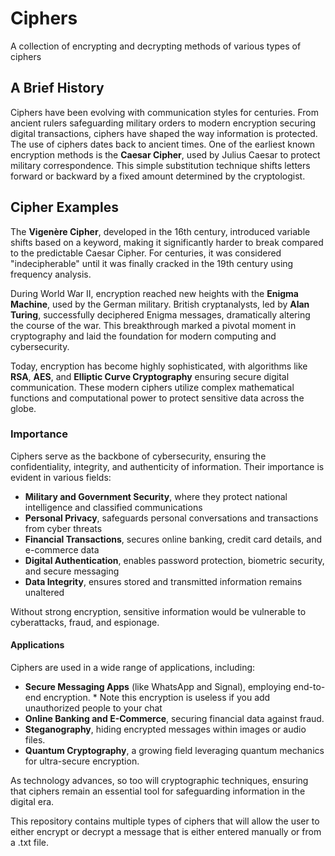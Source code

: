 # Ciphers
A collection of encrypting and decrypting methods of various types of ciphers

## A Brief History
Ciphers have been evolving with communication styles for centuries. From ancient rulers safeguarding military orders to modern encryption securing digital transactions, ciphers have shaped the way information is protected. The use of ciphers dates back to ancient times. One of the earliest known encryption methods is the **Caesar Cipher**, used by Julius Caesar to protect military correspondence. This simple substitution technique shifts letters forward or backward by a fixed amount determined by the cryptologist.

## Cipher Examples
The **Vigenère Cipher**, developed in the 16th century, introduced variable shifts based on a keyword, making it significantly harder to break compared to the predictable Caesar Cipher. For centuries, it was considered "indecipherable" until it was finally cracked in the 19th century using frequency analysis.

During World War II, encryption reached new heights with the **Enigma Machine**, used by the German military. British cryptanalysts, led by **Alan Turing**, successfully deciphered Enigma messages, dramatically altering the course of the war. This breakthrough marked a pivotal moment in cryptography and laid the foundation for modern computing and cybersecurity.

Today, encryption has become highly sophisticated, with algorithms like **RSA**, **AES**, and **Elliptic Curve Cryptography** ensuring secure digital communication. These modern ciphers utilize complex mathematical functions and computational power to protect sensitive data across the globe.

### Importance
Ciphers serve as the backbone of cybersecurity, ensuring the confidentiality, integrity, and authenticity of information. Their importance is evident in various fields:

- **Military and Government Security**, where they protect national intelligence and classified communications
- **Personal Privacy**, safeguards personal conversations and transactions from cyber threats
- **Financial Transactions**, secures online banking, credit card details, and e-commerce data
- **Digital Authentication**, enables password protection, biometric security, and secure messaging
- **Data Integrity**, ensures stored and transmitted information remains unaltered

Without strong encryption, sensitive information would be vulnerable to cyberattacks, fraud, and espionage.

#### Applications
Ciphers are used in a wide range of applications, including:
- **Secure Messaging Apps** (like WhatsApp and Signal), employing end-to-end encryption. * Note this encryption is useless if you add unauthorized people to your chat
- **Online Banking and E-Commerce**, securing financial data against fraud.
- **Steganography**, hiding encrypted messages within images or audio files.
- **Quantum Cryptography**, a growing field leveraging quantum mechanics for ultra-secure encryption.

As technology advances, so too will cryptographic techniques, ensuring that ciphers remain an essential tool for safeguarding information in the digital era.

This repository contains multiple types of ciphers that will allow the user to either encrypt or decrypt a message that is either entered manually or from a .txt file. 

